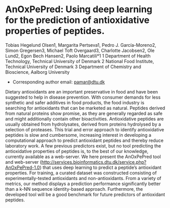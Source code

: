 # AnOxPePred: Using deep learning for the prediction of antioxidative properties of peptides.
Tobias Hegelund Olsen1, Margarita Pertseva1, Pedro J. García-Moreno2, Simon Gregersen3, Michael Toft Overgaard3, Charlotte Jacobsen2, Ole Lund2, Egon Bech Hansen2, Paolo Marcatili*1
 1 Department of Health Technology, Technical University of Denmark
 2 National Food Institute, Technical University of Denmark
 3 Department of Chemistry and Bioscience, Aalborg University
 * Corresponding author email: pamar@dtu.dk

Dietary antioxidants are an important preservative in food and have been suggested to help in disease prevention. With consumer demands for less synthetic and safer additives in food products, the food industry is searching for antioxidants that can be marketed as natural. Peptides derived from natural proteins show promise, as they are generally regarded as safe and might additionally contain other bioactivities. Antioxidative peptides are usually obtained from hydrolysates, derived from proteins hydrolysed by a selection of proteases. This trial and error approach to identify antioxidative peptides is slow and cumbersome, increasing interest in developing a computational approach to predict antioxidant peptides and thereby reduce laboratory work. A few previous predictors exist, but no tool predicting the antioxidative properties of peptides is, to the best of our knowledge, currently available as a web-server.
We here present the AnOxPePred tool and web-server (http://services.bioinformatics.dtu.dk/service.php?AnOxPePred-1.0) that uses deep learning to predict a peptide’s antioxidant properties. For training, a curated dataset was constructed consisting of experimentally-tested antioxidants and non-antioxidants. From a variety of metrics, our method displays a prediction performance significantly better than a k-NN sequence identity-based approach. Furthermore, the developed tool will be a good benchmark for future predictors of antioxidant peptides.
